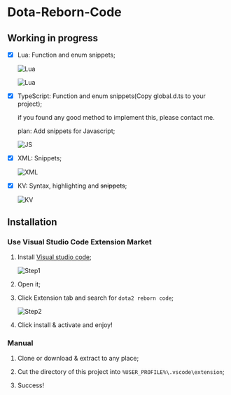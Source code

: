 # Dota-Reborn-Code

## Working in progress

- [x] Lua: Function and enum snippets;

    ![Lua](https://github.com/XavierCHN/Dota-Reborn-Code/raw/master/usage_1.png)

    ![Lua](https://github.com/XavierCHN/Dota-Reborn-Code/raw/master/usage_2.png)

- [x] TypeScript: Function and enum snippets(Copy global.d.ts to your project);

    if you found any good method to implement this, please contact me.

    plan: Add snippets for Javascript;

    ![JS](https://github.com/XavierCHN/Dota-Reborn-Code/raw/master/usage_3.png)

- [x] XML: Snippets;

    ![XML](https://github.com/XavierCHN/Dota-Reborn-Code/raw/master/usage_5.png)

- [x] KV: Syntax, highlighting and ~~snippets~~;

    ![KV](https://github.com/XavierCHN/Dota-Reborn-Code/raw/master/usage_4.png)

## Installation

### Use Visual Studio Code Extension Market 

1. Install [Visual studio code](https://code.visualstudio.com/);

    ![Step1](https://github.com/XavierCHN/Dota-Reborn-Code/raw/master/installation_1.png)

2. Open it;
3. Click Extension tab and search for `dota2 reborn code`;
    
    ![Step2](https://github.com/XavierCHN/Dota-Reborn-Code/raw/master/installation_2.png)

4. Click install & activate and enjoy!

### Manual

1. Clone or download & extract to any place;

2. Cut the directory of this project into `%USER_PROFILE%\.vscode\extension`;

3. Success!